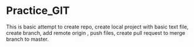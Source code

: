 # Practice_GIT
This is basic attempt to create repo, create local project with basic text file, create branch, add remote origin , push files, create pull request to merge branch to master.
